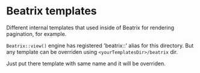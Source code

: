 # Beatrix templates

Different internal templates that used inside of Beatrix for rendering pagination, for example.

`Beatrix::view()` engine has registered 'beatrix::' alias for this directory. 
But any template can be overriden using `<yourTemplatesDir>/beatrix` dir. 

Just put there template with same name and it will be overriden.
